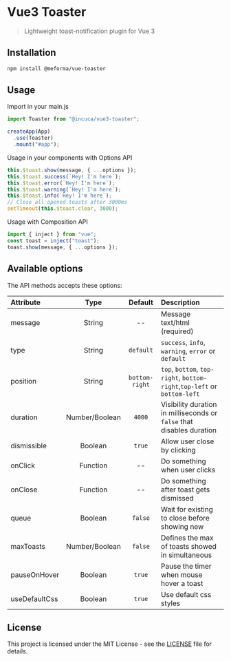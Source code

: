 # Vue3 Toaster

> Lightweight toast-notification plugin for Vue 3

## Installation

```bash
npm install @meforma/vue-toaster
```

## Usage

Import in your main.js

```js
import Toaster from "@incuca/vue3-toaster";

createApp(App)
  .use(Toaster)
  .mount("#app");
```

Usage in your components with Options API

```js
this.$toast.show(message, { ...options });
this.$toast.success(`Hey! I'm here`);
this.$toast.error(`Hey! I'm here`);
this.$toast.warning(`Hey! I'm here`);
this.$toast.info(`Hey! I'm here`);
// Close all opened toasts after 3000ms
setTimeout(this.$toast.clear, 3000);
```

Usage with Composition API

```js
import { inject } from "vue";
const toast = inject("toast");
toast.show(message, { ...options });
```

## Available options

The API methods accepts these options:

| Attribute     |       Type       |    Default     | Description                                                                   |
| :------------ | :--------------: | :------------: | :---------------------------------------------------------------------------- |
| message       |      String      |       --       | Message text/html (required)                                                  |
| type          |      String      |   `default`    | `success`, `info`, `warning`, `error` or `default`                            |
| position      |      String      | `bottom-right` | `top`, `bottom`, `top-right`, `bottom-right`,`top-left` or `bottom-left`      |
| duration      |  Number/Boolean  |     `4000`     | Visibility duration in milliseconds or `false` that disables duration         |
| dismissible   |      Boolean     |     `true`     | Allow user close by clicking                                                  |
| onClick       |     Function     |       --       | Do something when user clicks                                                 |
| onClose       |     Function     |       --       | Do something after toast gets dismissed                                       |
| queue         |      Boolean     |    `false`     | Wait for existing to close before showing new                                 |
| maxToasts     |  Number/Boolean  |    `false`     | Defines the max of toasts showed in simultaneous                              |
| pauseOnHover  |      Boolean     |     `true`     | Pause the timer when mouse hover a toast                                    |
| useDefaultCss |      Boolean     |     `true`     | Use default css styles                                                        |

## License

This project is licensed under the MIT License - see the [LICENSE](LICENSE) file for details.
